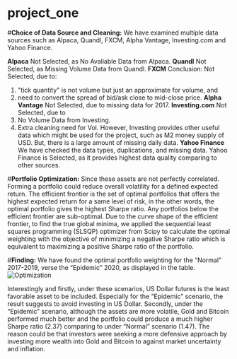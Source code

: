 # project_one



#**Choice of Data Source and Cleaning:**
We have examined multiple data sources such as Alpaca, Quandl, FXCM, Alpha Vantage, Investing.com and Yahoo Finance.

**Alpaca**
Not Selected, as No Avaliable Data from Alpaca. 
**Quandl**
Not Selected, as Missing Volume Data from Quandl.
**FXCM**
Conclusion: Not Selected, due to:
1) "tick quantity" is not volume but just an approximate for volume, and
2) need to convert the spread of bid/ask close to mid-close price.
**Alpha Vantage**
Not Selected, due to missing data for 2017.
**Investing.com**
Not Selected, due to
1) No Volume Data from Investing.
2) Extra cleaning need for Vol.
However, Investing provides other useful data which might be used for the project, such as M2 money supply of USD. But, there is a large amount of missing daily data.
**Yahoo Finance**
We have checked the data types, duplications, and missing data.  Yahoo Finance is Selected, as it provides highest data quality comparing to other sources.


#**Portfolio Optimization:**
Since these assets are not perfectly correlated. Forming a portfolio could reduce overall volatility for a defined expected return.
The efficient frontier is the set of optimal portfolios that offers the highest expected return for a same level of risk, in the other words, the optimal portfolio gives the highest Sharpe ratio. Any portfolios below the efficient frontier are sub-optimal. 
Due to the curve shape of the efficient frontier, to find the true global minima, we applied the sequential least squares programming (SLSQP) optimizer from Scipy to calculate the optimal weighting with the objective of minimizing a negative Sharpe ratio which is equivalent to maximizing a positive Sharpe ratio of the portfolio.

#**Finding:**
We have found the optimal portfolio weighting for the “Normal” 2017-2019, verse the “Epidemic” 2020, as displayed in the table.
![Optimization](Resources/images/Optimization.png)

Interestingly and firstly, under these scenarios, US Dollar futures is the least favorable asset to be included. Especially for the “Epidemic” scenario, the result suggests to avoid investing in US Dollar.
Secondly, under the “Epidemic” scenario, although the assets are more volatile, Gold and Bitcoin performed much better and the portfolio could produce a much higher Sharpe ratio (2.37) comparing to under “Normal” scenario (1.47). The reason could be that investors were seeking a more defensive approach by investing more wealth into Gold and Bitcoin to against market uncertainty and inflation.


